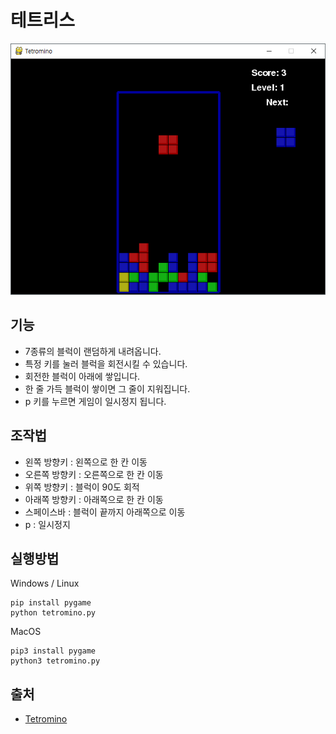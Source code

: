 # 테트리스  

![Game](https://github.com/ProDroper/OSD_Tetris/blob/master/game.PNG?raw=true)

## 기능  
- 7종류의 블럭이 랜덤하게 내려옵니다.  
- 특정 키를 눌러 블럭을 회전시킬 수 있습니다.  
- 회전한 블럭이 아래에 쌓입니다.  
- 한 줄 가득 블럭이 쌓이면 그 줄이 지워집니다.    
- p 키를 누르면 게임이 일시정지 됩니다.  

## 조작법  
- 왼쪽 방향키 : 왼쪽으로 한 칸 이동  
- 오른쪽 방향키 : 오른쪽으로 한 칸 이동  
- 위쪽 방향키 : 블럭이 90도 회적  
- 아래쪽 방향키 : 아래쪽으로 한 칸 이동  
- 스페이스바 : 블럭이 끝까지 아래쪽으로 이동  
- p : 일시정지

## 실행방법  
Windows / Linux  
```
pip install pygame
python tetromino.py
```  
MacOS  
```
pip3 install pygame
python3 tetromino.py
```

## 출처  
* [Tetromino](https://github.com/asweigart/making-games-with-python-and-pygame/tree/master/tetromino)
